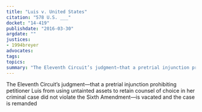 ```yaml
---
title: "Luis v. United States"
citation: "578 U.S. ___"
docket: "14-419"
publishdate: "2016-03-30"
argdate: ""
justices:
- 1994breyer
advocates:
tags:
topics:
summary: "The Eleventh Circuit’s judgment—that a pretrial injunction prohibiting petitioner Luis from using untainted assets to retain counsel of choice in her criminal case did not violate the Sixth Amendment—is vacated and the case is remanded"
---
```

The Eleventh Circuit’s judgment—that a pretrial injunction prohibiting petitioner Luis from using untainted assets to retain counsel of choice in her criminal case did not violate the Sixth Amendment—is vacated and the case is remanded

